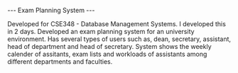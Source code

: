 --- Exam Planning System ---

Developed for CSE348 - Database Management Systems. 
I developed this in 2 days.
Developed an exam planning system for an university environment. 
Has several types of users such as, dean, secretary, assistant, head of department and head of secretary. 
System shows the weekly calender of assitants, exam lists and workloads of assistants among different departments and faculties.
